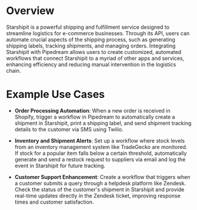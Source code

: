 # Overview

Starshipit is a powerful shipping and fulfillment service designed to streamline logistics for e-commerce businesses. Through its API, users can automate crucial aspects of the shipping process, such as generating shipping labels, tracking shipments, and managing orders. Integrating Starshipit with Pipedream allows users to create customized, automated workflows that connect Starshipit to a myriad of other apps and services, enhancing efficiency and reducing manual intervention in the logistics chain.

# Example Use Cases

- **Order Processing Automation**: When a new order is received in Shopify, trigger a workflow in Pipedream to automatically create a shipment in Starshipit, print a shipping label, and send shipment tracking details to the customer via SMS using Twilio.

- **Inventory and Shipment Alerts**: Set up a workflow where stock levels from an inventory management system like TradeGecko are monitored. If stock for a popular item falls below a certain threshold, automatically generate and send a restock request to suppliers via email and log the event in Starshipit for future tracking.

- **Customer Support Enhancement**: Create a workflow that triggers when a customer submits a query through a helpdesk platform like Zendesk. Check the status of the customer's shipment in Starshipit and provide real-time updates directly in the Zendesk ticket, improving response times and customer satisfaction.

